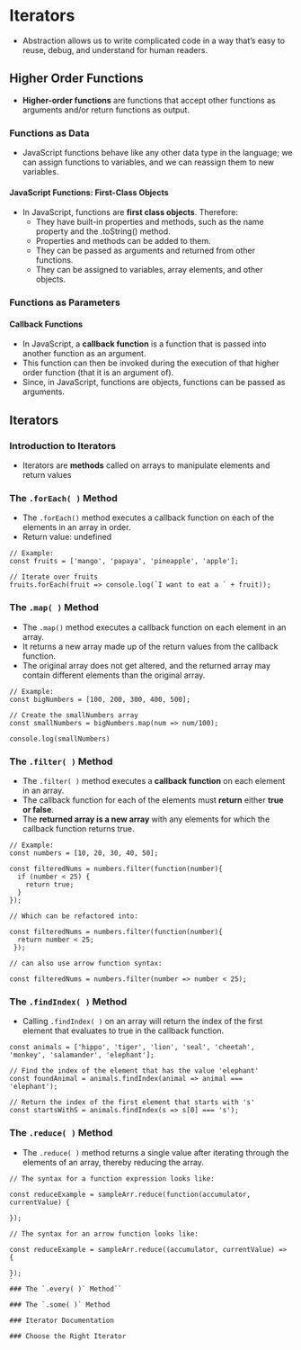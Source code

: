 # Iterators
- Abstraction allows us to write complicated code in a way that’s easy to reuse, debug, and understand for human readers.

## Higher Order Functions
- **Higher-order functions** are functions that accept other functions as arguments and/or return functions as output. 

### Functions as Data
- JavaScript functions behave like any other data type in the language; we can assign functions to variables, and we can reassign them to new variables.

#### JavaScript Functions: First-Class Objects
- In JavaScript, functions are **first class objects**. Therefore:
  * They have built-in properties and methods, such as the name property and the .toString() method.
  * Properties and methods can be added to them.
  * They can be passed as arguments and returned from other functions.
  * They can be assigned to variables, array elements, and other objects.

### Functions as Parameters
#### Callback Functions
- In JavaScript, a **callback function** is a function that is passed into another function as an argument. 
- This function can then be invoked during the execution of that higher order function (that it is an argument of).
- Since, in JavaScript, functions are objects, functions can be passed as arguments.

## Iterators
### Introduction to Iterators
- Iterators are **methods** called on arrays to manipulate elements and return values

### The `.forEach( )` Method
- The `.forEach()` method executes a callback function on each of the elements in an array in order.
- Return value: undefined
```
// Example:
const fruits = ['mango', 'papaya', 'pineapple', 'apple'];

// Iterate over fruits
fruits.forEach(fruit => console.log(`I want to eat a ` + fruit));
``` 

### The `.map( )` Method
- The `.map()` method executes a callback function on each element in an array. 
- It returns a new array made up of the return values from the callback function.
- The original array does not get altered, and the returned array may contain different elements than the original array.

```
// Example:
const bigNumbers = [100, 200, 300, 400, 500];

// Create the smallNumbers array
const smallNumbers = bigNumbers.map(num => num/100);

console.log(smallNumbers)
```

### The `.filter( )` Method
- The `.filter( )` method executes a **callback function** on each element in an array. 
- The callback function for each of the elements must **return** either **true or false**. 
- The **returned array is a new array** with any elements for which the callback function returns true.

```
// Example: 
const numbers = [10, 20, 30, 40, 50];
 
const filteredNums = numbers.filter(function(number){
  if (number < 25) {
    return true;
  }
});
```
```
// Which can be refactored into:

const filteredNums = numbers.filter(function(number){
  return number < 25;
 });
```
```
// can also use arrow function syntax:

const filteredNums = numbers.filter(number => number < 25);
```

### The `.findIndex( )` Method
-  Calling `.findIndex( )` on an array will return the index of the first element that evaluates to true in the callback function.

```
const animals = ['hippo', 'tiger', 'lion', 'seal', 'cheetah', 'monkey', 'salamander', 'elephant'];

// Find the index of the element that has the value 'elephant'
const foundAnimal = animals.findIndex(animal => animal === 'elephant');

// Return the index of the first element that starts with 's'
const startsWithS = animals.findIndex(s => s[0] === 's');
```

### The `.reduce( )` Method
- The `.reduce( )` method returns a single value after iterating through the elements of an array, thereby reducing the array. 
```
// The syntax for a function expression looks like:

const reduceExample = sampleArr.reduce(function(accumulator, currentValue) {
 
});
```

```
// The syntax for an arrow function looks like:

const reduceExample = sampleArr.reduce((accumulator, currentValue) => {
 
});
`
### The `.every( )` Method``

### The `.some( )` Method

### Iterator Documentation

### Choose the Right Iterator

